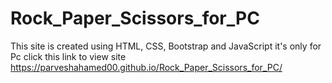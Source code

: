 # Rock_Paper_Scissors_for_PC
This site is created using HTML, CSS, Bootstrap and JavaScript it's only for Pc
click this link to view site https://parveshahamed00.github.io/Rock_Paper_Scissors_for_PC/
